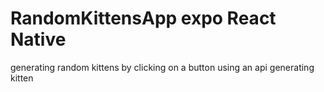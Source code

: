 # RandomKittensApp expo React Native
generating random kittens by clicking on a button using an api generating kitten

